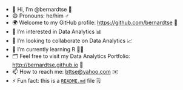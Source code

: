 - 👋 Hi, I’m @bernardtse :man:
- 😄 Pronouns: he/him :male_sign:
- :earth_africa: Welcome to my GitHub profile: https://github.com/bernardtse :link:
- 👀 I’m interested in Data Analytics :bar_chart:
- 💞️ I’m looking to collaborate on Data Analytics :chart_with_upwards_trend:	
- 🌱 I’m currently learning R :man_technologist:
- :card_index_dividers: Feel free to visit my Data Analytics Portfolio: http://bernardtse.github.io :bookmark:
- 📫 How to reach me: bttse@yahoo.com :envelope:
- ⚡ Fun fact: this is a [`README.md`](README.md) file :spiral_notepad:

<!---
bernardtse/bernardtse is a ✨ special ✨ repository because its `README.md` (this file) appears on your GitHub profile.
You can click the Preview link to take a look at your changes.
--->
